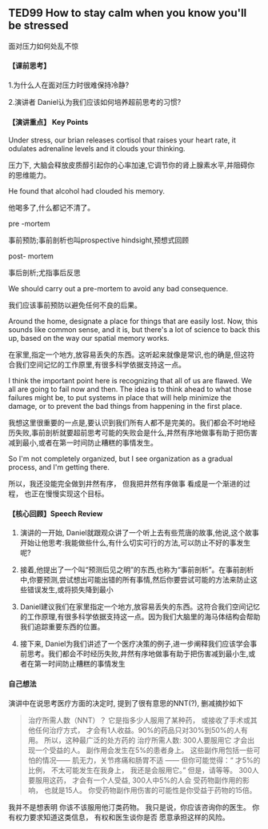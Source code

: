 ## TED99 How to stay calm when you know you'll be stressed

面对压力如何处乱不惊

#### 【课前思考】

1.为什么人在面对压力时很难保持冷静?

2.演讲者 Daniel认为我们应该如何培养超前思考的习惯?

#### 【演讲重点】 Key Points 

Under stress, our brian releases cortisol that raises your heart rate, it odulates adrenaline levels and it clouds your thinking. 

压力下, 大脑会释放皮质醇引起你的心率加速,它调节你的肾上腺素水平,并阻碍你的思维能力。

He found that alcohol had clouded his memory.

他喝多了,什么都记不清了。

pre -mortem

事前预防;事前剖析也叫prospective hindsight,预想式回顾

post- mortem

事后剖析;尤指事后反思

We should carry out a pre-mortem to avoid any bad consequence.

我们应该事前预防以避免任何不良的后果。

Around the home, designate a place for things that are easily lost. Now, this sounds like common sense, and it is, but there's a lot of science to back this up, based on the way our spatial memory works.

在家里,指定一个地方,放容易丢失的东西。这听起来就像是常识,也的确是,但这符合我们空间记忆的工作原里,有很多科学依据支持这一点。

I think the important point here is recognizing that all of us are flawed. We all are going to fail now and then. The idea is to think ahead to what those failures might be, to put systems in place that will help minimize the damage, or to prevent the bad things from happening in the first place. 

我想这里很重要的一点是,要认识到我们所有人都不是完美的。我们都会不时地经历失败,事前剖析就要超前思考可能的失败会是什么,井然有序地做事有助于把伤害减到最小,或者在第一时间防止糟糕的事情发生。


So I'm not completely organized, but I see organization as a gradual process, and I'm getting there. 


所以，我还没能完全做到井然有序， 但我把井然有序做事 看成是一个渐进的过程， 也正在慢慢实现这个目标。

#### 【核心回顾】Speech Review

1. 演讲的一开始, Daniel就跟观众讲了一个听上去有些荒唐的故事,他说,这个故事开始让他思考:我能做些什么,有什么切实可行的方法,可以防止不好的事发生呢?

2. 接着,他提出了一个叫“预测后见之明”的东西,也称为“事前剖析”。在事前剖析中,你要预测,尝试想出可能出错的所有事情,然后你要尝试可能的方法来防止这些错误发生,或将损失降到最小

3. Daniel建议我们在家里指定一个地方,放容易丢失的东西。这符合我们空间记忆的工作原理,有很多科学依据支持这一点。因为我们大脑里的海马体结构会帮助我们追踪重要东西的位置。

4. 接下来, Daniel为我们讲述了一个医疗决策的例子,进一步阐释我们应该学会事前思考。我们都会不时经历失败,井然有序地做事有助于把伤害减到最小生,或者在第一时间防止糟糕的事情发生

#### 自己想法
 演讲中在说思考医疗方面的决定时, 提到了很有意思的NNT(?), 删减摘抄如下

> 治疗所需人数（NNT）？ 它是指多少人服用了某种药， 或接收了手术或其他任何治疗方式， 才会有1人收益。90%的药品只对30%到50%的人有用。 所以，这种最广泛的处方药的 治疗所需人数:  300人要服用它 才会出现一个受益的人。  副作用会发生在5%的患者身上。 这些副作用包括一些可怕的情况—— 肌无力，关节疼痛和肠胃不适 —— 但你可能觉得：“ 才5%的比例， 不太可能发生在我身上， 我还是会服用它。” 但是，请等等。 300人要服用这药， 才会有一个人受益, 300人中5%的人会 受药物副作用的影响， 也就是15人。 你受药物副作用伤害的可能性是你受益于药物的15倍。 

我并不是想表明 你该不该服用他汀类药物。 我只是说，你应该咨询你的医生。 你有权力要求知道这类信息， 有权和医生谈你是否 愿意承担这样的风险。
